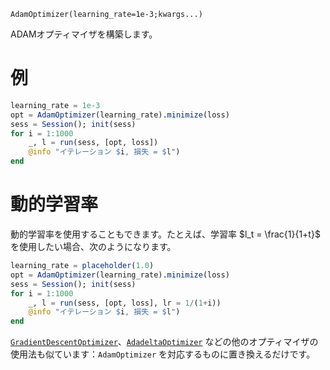 ```
AdamOptimizer(learning_rate=1e-3;kwargs...)
```

ADAMオプティマイザを構築します。

# 例

```julia
learning_rate = 1e-3
opt = AdamOptimizer(learning_rate).minimize(loss)
sess = Session(); init(sess)
for i = 1:1000
    _, l = run(sess, [opt, loss])
    @info "イテレーション $i, 損失 = $l")
end
```

# 動的学習率

動的学習率を使用することもできます。たとえば、学習率 $l_t = \frac{1}{1+t}$ を使用したい場合、次のようになります。

```julia
learning_rate = placeholder(1.0)
opt = AdamOptimizer(learning_rate).minimize(loss)
sess = Session(); init(sess)
for i = 1:1000
    _, l = run(sess, [opt, loss], lr = 1/(1+i))
    @info "イテレーション $i, 損失 = $l")
end
```

[`GradientDescentOptimizer`](@ref)、[`AdadeltaOptimizer`](@ref) などの他のオプティマイザの使用法も似ています：`AdamOptimizer` を対応するものに置き換えるだけです。
